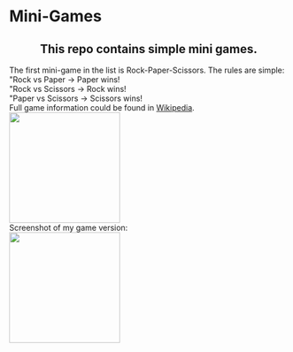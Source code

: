 # Mini-Games
<h2 align="center">This repo contains simple mini games.</h4>


The first mini-game in the list is Rock-Paper-Scissors. The rules are simple:<br>
"Rock vs Paper -> Paper wins!<br>
"Rock vs Scissors -> Rock wins!<br>
"Paper vs Scissors -> Scissors wins!<br>
Full game information could be found in [Wikipedia](https://en.wikipedia.org/wiki/Rock_paper_scissors).<br>
<img src="https://upload.wikimedia.org/wikipedia/commons/thumb/6/67/Rock-paper-scissors.svg/1200px-Rock-paper-scissors.svg.png" width = "200" height = "200"/><br>
Screenshot of my game version:<br>
<img src="https://user-images.githubusercontent.com/124160873/217379344-6c081a0d-ce54-457e-bfe6-485ade491d87.png" width = "200" height = "200"/>

